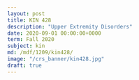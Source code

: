 ```yaml
---
layout: post
title: KIN 428
description: "Upper Extremity Disorders"
date: 2020-09-01 00:00:00+0000
term: Fall 2020
subject: kin
md: /mdf/1209/kin428/
image: "/crs_banner/kin428.jpg"
draft: true
---
```

